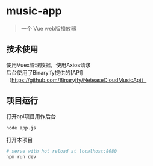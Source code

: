 # music-app

> 一个 Vue web版播放器

## 技术使用
使用Vuex管理数据，使用Axios请求<br> 
后台使用了Binaryify提供的[API]（https://github.com/Binaryify/NeteaseCloudMusicApi）

## 项目运行
打开api项目用作后台
```bash
node app.js
```
打开本项目
``` bash
# serve with hot reload at localhost:8080
npm run dev

```
